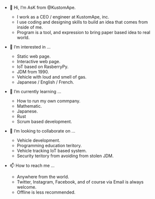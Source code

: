 - 👋 Hi, I’m AsK from @KustomApe.
  - I work as a CEO / engineer at KustomApe, inc.
  - I use coding and designing skills to build an idea that comes from inside of me.
  - Program is a tool, and expression to bring paper based idea to real world.

- 👀 I’m interested in ...
  - Static web page.
  - Interactive web page.
  - IoT based on RasberryPy.
  - JDM from 1990.
  - Vehicle with loud and smell of gas.
  - Japanese / English / French.

- 🌱 I’m currently learning ...
  - How to run my own commpany.
  - Mathematic.
  - Japanese.
  - Rust
  - Scrum based development.

- 💞️ I’m looking to collaborate on ...
  - Vehicle development.
  - Programming education teritory.
  - Vehicle tracking IoT based system.
  - Security teritory from avoiding from stolen JDM.

- 📫 How to reach me ...
  - Anywhere from the world.
  - Twitter, Instagram, Facebook, and of course via Email is always welcome.
  - Offline is less recommended.

<!---
KustomApe/KustomApe is a ✨ special ✨ repository because its `README.md` (this file) appears on your GitHub profile.
You can click the Preview link to take a look at your changes.
--->
